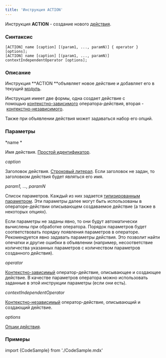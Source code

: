 ```yaml
---
title: 'Инструкция ACTION'
---
```


Инструкция **ACTION** - создание нового [действия](Действия.md).

### Синтаксис

    [ACTION] name [caption] [(param1, ..., paramN)] { operator } [options];
    [ACTION] name [caption] [(param1, ..., paramN)] contextIndependentOperator [options];

### Описание

Инструкция **ACTION **объявляет новое действие и добавляет его в текущий [модуль](Модули.md).

Инструкция имеет две формы, одна создает действие с помощью [контекстно-зависимого](Операторы-действия.md#контекстно-зависимые-операторы) оператора-действия, вторая - [контекстно-независимого](Операторы-свойства.md#контекстно-независимые-операторы).

Также при объявлении действия может задаваться набор его опций.   

### Параметры

*name *

Имя действия. [Простой идентификатор](Идентификаторы.md).

*caption*

Заголовок действия. [Строковый литерал](Литералы.md#strliteral-broken). Если заголовок не задан, то заголовком действия будет являться его имя.  

*param1, ..., paramN*

Список параметров. Каждый из них задается [типизированным параметром](Идентификаторы.md#paramid-broken). Эти параметры далее могут быть использованы в операторе-действии описывающем создаваемое действие (а также в некоторых опциях).

Если параметры не заданы явно, то они будут автоматически вычислены при обработке оператора. Порядок параметров будет соответствовать порядку появления параметров в операторе. Рекомендуется явно задавать параметры действия. Это позволит найти опечатки и другие ошибки в объявлении (например, несоответствие количества указанных параметров с количеством параметров созданного действия).

*operator*

[Контекстно-зависимый](Операторы-действия.md) оператор-действие, описывающее и создающее действие. В качестве параметров оператора можно использовать заданные в этой инструкции параметры (если они есть).

*contextIndependentOperator*

[Контекстно-независимый](Операторы-действия.md#контекстно-независимые-операторы) оператор-действие, описывающий и создающий действие. 

*options*

[Опции действия](Опции_действия.md). 

### Примеры

import {CodeSample} from './CodeSample.mdx'

<CodeSample url="https://ru-documentation.lsfusion.org/sample?file=ActionSample"/>
